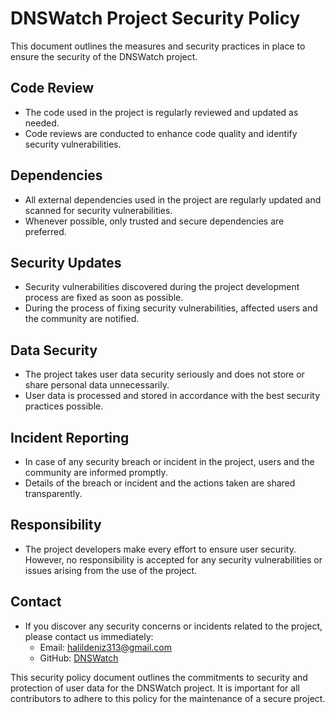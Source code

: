 # DNSWatch Project Security Policy

This document outlines the measures and security practices in place to ensure the security of the DNSWatch project.

## Code Review

- The code used in the project is regularly reviewed and updated as needed.
- Code reviews are conducted to enhance code quality and identify security vulnerabilities.

## Dependencies

- All external dependencies used in the project are regularly updated and scanned for security vulnerabilities.
- Whenever possible, only trusted and secure dependencies are preferred.

## Security Updates

- Security vulnerabilities discovered during the project development process are fixed as soon as possible.
- During the process of fixing security vulnerabilities, affected users and the community are notified.

## Data Security

- The project takes user data security seriously and does not store or share personal data unnecessarily.
- User data is processed and stored in accordance with the best security practices possible.

## Incident Reporting

- In case of any security breach or incident in the project, users and the community are informed promptly.
- Details of the breach or incident and the actions taken are shared transparently.

## Responsibility

- The project developers make every effort to ensure user security. However, no responsibility is accepted for any security vulnerabilities or issues arising from the use of the project.

## Contact

- If you discover any security concerns or incidents related to the project, please contact us immediately:
  - Email: halildeniz313@gmail.com
  - GitHub: [DNSWatch](https://github.com/halildeniz/DNSWatch)

This security policy document outlines the commitments to security and protection of user data for the DNSWatch project. It is important for all contributors to adhere to this policy for the maintenance of a secure project.
